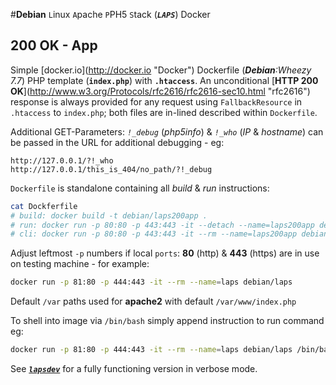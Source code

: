 #__Debian__ ``L``inux ``A``pache ``P``PH5 ``S``tack (__*``LAPS``*__) Docker
## 200 OK - App
Simple [docker.io](http://docker.io \"Docker\") Dockerfile (_**Debian**:Wheezy 7.7_) PHP  template (__``index.php``__) with __``.htaccess``__. An unconditional [__HTTP 200 OK__](http://www.w3.org/Protocols/rfc2616/rfc2616-sec10.html \"rfc2616\") response is always provided for any request using ```FallbackResource``` in ``.htaccess`` to ``index.php``; both files are in-lined described within ```Dockerfile```. 

Additional GET-Parameters: _``!_debug``_ (_php5info_)  & _``!_who``_ (_IP_ & _hostname_) can be passed in the URL for additional debugging - eg:
```
http://127.0.0.1/?!_who
http://127.0.0.1/this_is_404/no_path/?!_debug 
```

``Dockerfile`` is standalone containing all _build_ & _run_ instructions:
```sh
cat Dockferfile
# build: docker build -t debian/laps200app .
# run: docker run -p 80:80 -p 443:443 -it --detach --name=laps200app debian/laps200app
# cli: docker run -p 80:80 -p 443:443 -it --rm --name=laps200app debian/laps200app
```
Adjust leftmost ``-p`` numbers if local ``ports``: **80** (http) & **443** (https) are in use on testing machine - for example:
```sh
docker run -p 81:80 -p 444:443 -it --rm --name=laps debian/laps
```
Default ``/var`` paths used for __apache2__ with default ``/var/www/index.php`` 

To shell into image via ``/bin/bash`` simply append instruction to run command eg: 
```sh
docker run -p 81:80 -p 444:443 -it --rm --name=laps debian/laps /bin/bash
```
See [__*``lapsdev``*__](https://github.com/aphorise/docker-debian-laps/tree/master/lapsdev "lapsdev-on-github") for a fully functioning version in verbose mode.
